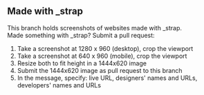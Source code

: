 Made with \_strap
------------
This branch holds screenshots of websites made with \_strap.<br />
Made something with \_strap? Submit a pull request:

1. Take a screenshot at 1280 x 960 (desktop), crop the viewport
2. Take a screenshot at  640 x 960 (mobile), crop the viewport
3. Resize both to fit height in a 1444x620 image
4. Submit the 1444x620 image as pull request to this branch
5. In the message, specify: live URL, designers' names and URLs, developers' names and URLs
